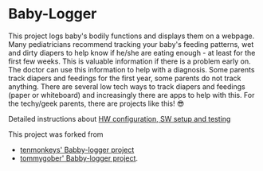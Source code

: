 # Baby-Logger
This project logs baby's bodily functions and displays them on a webpage.
Many pediatricians recommend tracking your baby's feeding patterns, wet and dirty diapers to help know if he/she are eating enough - at least for the first few weeks. This is valuable information if there is a problem early on. The doctor can use this information to help with a diagnosis. Some parents track diapers and feedings for the first year, some parents do not track anything. There are several low tech ways to track diapers and feedings (paper or whiteboard) and increasingly there are apps to help with this. 
For the techy/geek parents, there are projects like this! :sunglasses:

Detailed instructions about [HW configuration, SW setup and testing](https://inglele.wordpress.com/2022/09/28/baby-logger/)


This project was forked from
* [tenmonkeys' Babby-logger project](https://github.com/tenmonkeys/Baby-logger)
* [tommygober' Babby-logger project](https://github.com/tommygober/Baby-logger).
